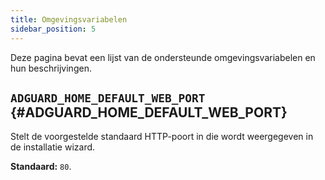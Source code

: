 ```yaml
---
title: Omgevingsvariabelen
sidebar_position: 5
---
```


Deze pagina bevat een lijst van de ondersteunde omgevingsvariabelen en hun beschrijvingen.

## `ADGUARD_HOME_DEFAULT_WEB_PORT` {#ADGUARD_HOME_DEFAULT_WEB_PORT}

Stelt de voorgestelde standaard HTTP-poort in die wordt weergegeven in de installatie wizard.

**Standaard:** `80`.
